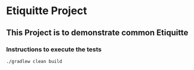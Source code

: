 # Etiquitte Project

## This Project is to demonstrate common Etiquitte

### Instructions to execute the tests
`./gradlew clean build`